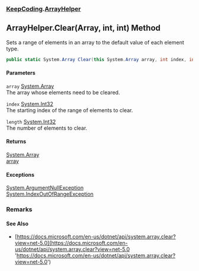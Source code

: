 ### [KeepCoding](KeepCoding.md 'KeepCoding').[ArrayHelper](KeepCoding_ArrayHelper.md 'KeepCoding.ArrayHelper')
## ArrayHelper.Clear(Array, int, int) Method
Sets a range of elements in an array to the default value of each element type.  
```csharp
public static System.Array Clear(this System.Array array, int index, int length);
```
#### Parameters
<a name='KeepCoding_ArrayHelper_Clear(System_Array_int_int)_array'></a>
`array` [System.Array](https://docs.microsoft.com/en-us/dotnet/api/System.Array 'System.Array')  
The array whose elements need to be cleared.
  
<a name='KeepCoding_ArrayHelper_Clear(System_Array_int_int)_index'></a>
`index` [System.Int32](https://docs.microsoft.com/en-us/dotnet/api/System.Int32 'System.Int32')  
The starting index of the range of elements to clear.
  
<a name='KeepCoding_ArrayHelper_Clear(System_Array_int_int)_length'></a>
`length` [System.Int32](https://docs.microsoft.com/en-us/dotnet/api/System.Int32 'System.Int32')  
The number of elements to clear.
  
#### Returns
[System.Array](https://docs.microsoft.com/en-us/dotnet/api/System.Array 'System.Array')  
[array](KeepCoding_ArrayHelper_Clear(System_Array_int_int).md#KeepCoding_ArrayHelper_Clear(System_Array_int_int)_array 'KeepCoding.ArrayHelper.Clear(System.Array, int, int).array')
#### Exceptions
[System.ArgumentNullException](https://docs.microsoft.com/en-us/dotnet/api/System.ArgumentNullException 'System.ArgumentNullException')  
[System.IndexOutOfRangeException](https://docs.microsoft.com/en-us/dotnet/api/System.IndexOutOfRangeException 'System.IndexOutOfRangeException')  
### Remarks
#### See Also
- [https://docs.microsoft.com/en-us/dotnet/api/system.array.clear?view=net-5.0](https://docs.microsoft.com/en-us/dotnet/api/system.array.clear?view=net-5.0 'https://docs.microsoft.com/en-us/dotnet/api/system.array.clear?view=net-5.0')
